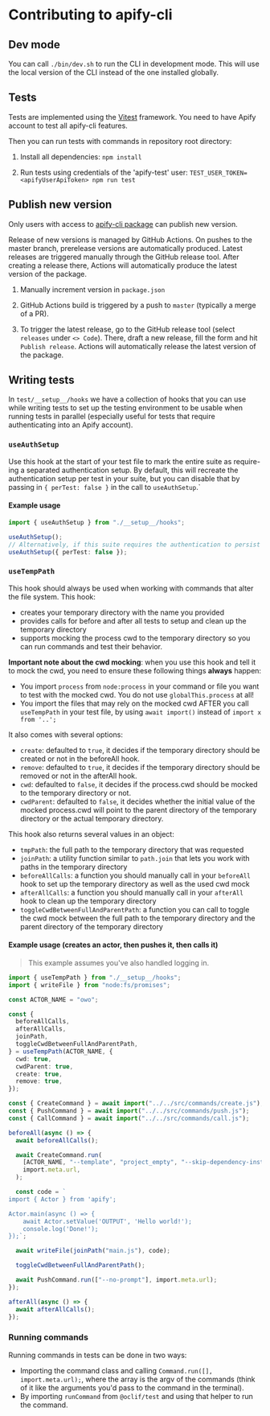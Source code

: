 # Contributing to apify-cli

## Dev mode

You can call `./bin/dev.sh` to run the CLI in development mode. This will use the local version of the CLI instead of the one installed globally.

## Tests

Tests are implemented using the [Vitest](https://vitest.dev/) framework.
You need to have Apify account to test all apify-cli features.

Then you can run tests with commands in repository root directory:

1. Install all dependencies:
   `npm install`

2. Run tests using credentials of the 'apify-test' user:
   `TEST_USER_TOKEN=<apifyUserApiToken> npm run test`

## Publish new version

Only users with access to [apify-cli package](https://www.npmjs.com/package/apify-cli) can publish new version.

Release of new versions is managed by GitHub Actions. On pushes to the master branch, prerelease versions are automatically produced. Latest releases are triggered manually through the GitHub release tool. After creating a release there, Actions will automatically produce the latest version of the package.

1. Manually increment version in `package.json`

2. GitHub Actions build is triggered by a push to `master` (typically a merge of a PR).

3. To trigger the latest release, go to the GitHub release tool (select `releases` under `<> Code`). There, draft a new release, fill the form and hit `Publish release`. Actions will automatically release the latest version of the package.

## Writing tests

In `test/__setup__/hooks` we have a collection of hooks that you can use while writing tests to set up the testing environment to be usable when running tests in parallel (especially useful for tests that require authenticating into an Apify account).

### `useAuthSetup`

Use this hook at the start of your test file to mark the entire suite as require-ing a separated authentication setup. By default, this will recreate the authentication setup per test in your suite, but you can disable that by passing in `{ perTest: false }` in the call to `useAuthSetup`.`

#### Example usage

```typescript
import { useAuthSetup } from "./__setup__/hooks";

useAuthSetup();
// Alternatively, if this suite requires the authentication to persist across all tests
useAuthSetup({ perTest: false });
```

### `useTempPath`

This hook should always be used when working with commands that alter the file system. This hook:

- creates your temporary directory with the name you provided
- provides calls for before and after all tests to setup and clean up the temporary directory
- supports mocking the process cwd to the temporary directory so you can run commands and test their behavior.

**Important note about the cwd mocking**: when you use this hook and tell it to mock the cwd, you need to ensure these following things **always** happen:

- You import `process` from `node:process` in your command or file you want to test with the mocked cwd. You do not use `globalThis.process` at all!
- You import the files that may rely on the mocked cwd AFTER you call `useTempPath` in your test file, by using `await import()` instead of `import x from '..';`

It also comes with several options:

- `create`: defaulted to `true`, it decides if the temporary directory should be created or not in the beforeAll hook.
- `remove`: defaulted to `true`, it decides if the temporary directory should be removed or not in the afterAll hook.
- `cwd`: defaulted to `false`, it decides if the process.cwd should be mocked to the temporary directory or not.
- `cwdParent`: defaulted to `false`, it decides whether the initial value of the mocked process.cwd will point to the parent directory of the temporary directory or the actual temporary directory.

This hook also returns several values in an object:

- `tmpPath`: the full path to the temporary directory that was requested
- `joinPath`: a utility function similar to `path.join` that lets you work with paths in the temporary directory
- `beforeAllCalls`: a function you should manually call in your `beforeAll` hook to set up the temporary directory as well as the used cwd mock
- `afterAllCalls`: a function you should manually call in your `afterAll` hook to clean up the temporary directory
- `toggleCwdBetweenFullAndParentPath`: a function you can call to toggle the cwd mock between the full path to the temporary directory and the parent directory of the temporary directory

#### Example usage (creates an actor, then pushes it, then calls it)

> This example assumes you've also handled logging in.

```typescript
import { useTempPath } from "./__setup__/hooks";
import { writeFile } from "node:fs/promises";

const ACTOR_NAME = "owo";

const {
  beforeAllCalls,
  afterAllCalls,
  joinPath,
  toggleCwdBetweenFullAndParentPath,
} = useTempPath(ACTOR_NAME, {
  cwd: true,
  cwdParent: true,
  create: true,
  remove: true,
});

const { CreateCommand } = await import("../../src/commands/create.js");
const { PushCommand } = await import("../../src/commands/push.js");
const { CallCommand } = await import("../../src/commands/call.js");

beforeAll(async () => {
  await beforeAllCalls();

  await CreateCommand.run(
    [ACTOR_NAME, "--template", "project_empty", "--skip-dependency-install"],
    import.meta.url,
  );

  const code = `
import { Actor } from 'apify';

Actor.main(async () => {
    await Actor.setValue('OUTPUT', 'Hello world!');
    console.log('Done!');
});`;

  await writeFile(joinPath("main.js"), code);

  toggleCwdBetweenFullAndParentPath();

  await PushCommand.run(["--no-prompt"], import.meta.url);
});

afterAll(async () => {
  await afterAllCalls();
});
```

### Running commands

Running commands in tests can be done in two ways:

- Importing the command class and calling `Command.run([], import.meta.url);`, where the array is the argv of the commands (think of it like the arguments you'd pass to the command in the terminal).
- By importing `runCommand` from `@oclif/test` and using that helper to run the command.
